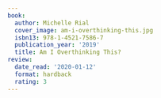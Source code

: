 ```yaml
---
book:
  author: Michelle Rial
  cover_image: am-i-overthinking-this.jpg
  isbn13: 978-1-4521-7586-7
  publication_year: '2019'
  title: Am I Overthinking This?
review:
  date_read: '2020-01-12'
  format: hardback
  rating: 3
---
```

